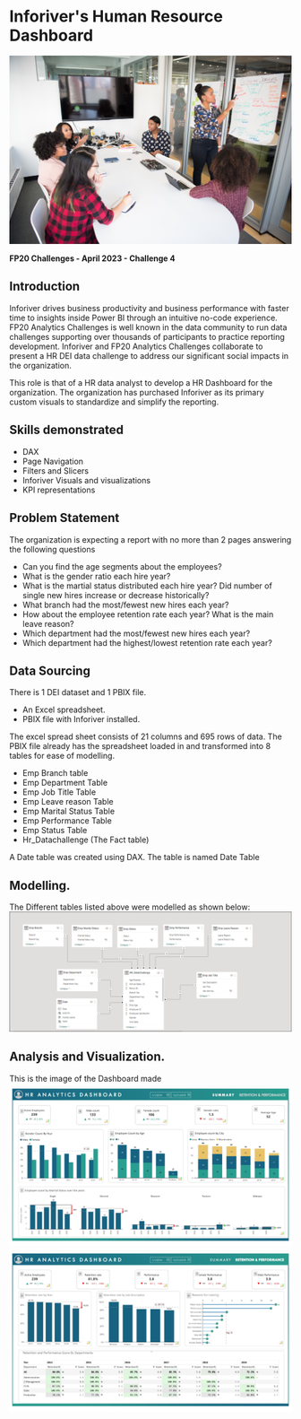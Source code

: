 # Inforiver's Human Resource Dashboard

![](HumanResource.jpg)

**FP20 Challenges - April 2023 - Challenge 4**

## Introduction
Inforiver drives business productivity and business performance with faster time to insights inside Power BI through an intuitive no-code experience.
FP20 Analytics Challenges is well known in the data community to run data challenges supporting over thousands of participants to practice reporting development.
Inforiver and FP20 Analytics Challenges collaborate to present a HR DEI data challenge to address our significant social impacts in the organization.

This role is that of a HR data analyst to develop a HR Dashboard for the organization. The organization has purchased Inforiver as its primary custom visuals to standardize
and simplify the reporting.

## Skills demonstrated
- DAX
- Page Navigation
- Filters and Slicers
- Inforiver Visuals and visualizations
- KPI representations


## Problem Statement
The organization is expecting a report with no more than 2 pages answering the following questions
- Can you find the age segments about the employees?
- What is the gender ratio each hire year?
- What is the martial status distributed each hire year? Did number of single new hires increase or decrease historically?
- What branch had the most/fewest new hires each year?
- How about the employee retention rate each year? What is the main leave reason?
- Which department had the most/fewest new hires each year?
- Which department had the highest/lowest retention rate each year?

## Data Sourcing
There is 1 DEI dataset and 1 PBIX file.
- An Excel spreadsheet.
- PBIX file with Inforiver installed.

The excel spread sheet consists of 21 columns and 695 rows of data.
The PBIX file already has the spreadsheet loaded in and transformed into 8 tables for ease of modelling.
- Emp Branch table
- Emp Department Table
- Emp Job Title Table
- Emp Leave reason Table
- Emp Marital Status Table
- Emp Performance Table
- Emp Status Table
- Hr_Datachallenge (The Fact table)

A Date table was created using DAX. The table is named Date Table

## Modelling.
The Different tables listed above were modelled as shown below:
![](modelling.PNG)

## Analysis and Visualization.
This is the image of the Dashboard made
![](001.jpg)
![](002.jpg)
